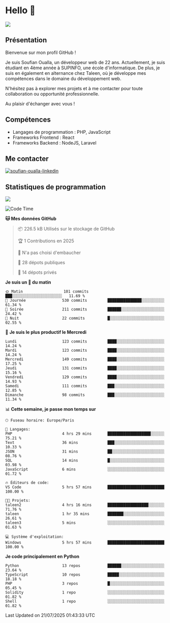 # Hello 👋

![](https://komarev.com/ghpvc/?username=OSoufian&color=1a1b27)

## Présentation

Bienvenue sur mon profil GitHub !

Je suis Soufian Oualla, un développeur web de 22 ans. Actuellement, je suis étudiant en 4ème année à SUPINFO, une école d'informatique. De plus, je suis en également en alternance chez Taleen, où je développe mes compétences dans le domaine du développement web.

N'hésitez pas à explorer mes projets et à me contacter pour toute collaboration ou opportunité professionnelle.

Au plaisir d'échanger avec vous !

## Compétences

- Langages de programmation : PHP, JavaScript
- Frameworks Frontend : React
- Frameworks Backend : NodeJS, Laravel

## Me contacter

<p>
<a href="https://www.linkedin.com/in/soufian-oualla/" target="_blank"><img align="center" src="https://img.shields.io/badge/-LinkedIn-0077B5?style=for-the-badge&logo=Linkedin&logoColor=white" alt="soufian-oualla-linkedin"/></a>

## Statistiques de programmation

<a href="https://github-readme-stats.vercel.app/api/top-langs/?username=OSoufian&layout=compact">
  <img align="center" src="https://github-readme-stats.vercel.app/api/top-langs/?username=OSoufian&layout=compact"/>
</a>

<br />

<!--START_SECTION:waka-->
![Code Time](http://img.shields.io/badge/Code%20Time-491%20hrs%2036%20mins-blue)

**🐱 Mes données GitHub** 

> 📦 226.5 kB Utilisés sur le stockage de GitHub 
 > 
> 🏆 1 Contributions en 2025
 > 
> 🚫 N'a pas choisi d'embaucher
 > 
> 📜 28 dépots publiques 
 > 
> 🔑 14 dépots privés 
 > 
**Je suis un 🐤 du matin** 

```text
🌞 Matin                  101 commits         ███░░░░░░░░░░░░░░░░░░░░░░   11.69 % 
🌆 Journée                530 commits         ███████████████░░░░░░░░░░   61.34 % 
🌃 Soirée                 211 commits         ██████░░░░░░░░░░░░░░░░░░░   24.42 % 
🌙 Nuit                   22 commits          █░░░░░░░░░░░░░░░░░░░░░░░░   02.55 % 
```
📅 **Je suis le plus productif le Mercredi** 

```text
Lundi                    123 commits         ████░░░░░░░░░░░░░░░░░░░░░   14.24 % 
Mardi                    123 commits         ████░░░░░░░░░░░░░░░░░░░░░   14.24 % 
Mercredi                 149 commits         ████░░░░░░░░░░░░░░░░░░░░░   17.25 % 
Jeudi                    131 commits         ████░░░░░░░░░░░░░░░░░░░░░   15.16 % 
Vendredi                 129 commits         ████░░░░░░░░░░░░░░░░░░░░░   14.93 % 
Samedi                   111 commits         ███░░░░░░░░░░░░░░░░░░░░░░   12.85 % 
Dimanche                 98 commits          ███░░░░░░░░░░░░░░░░░░░░░░   11.34 % 
```


📊 **Cette semaine, je passe mon temps sur** 

```text
🕑︎ Fuseau horaire: Europe/Paris

💬 Langages: 
PHP                      4 hrs 29 mins       ███████████████████░░░░░░   75.21 % 
Text                     36 mins             ███░░░░░░░░░░░░░░░░░░░░░░   10.33 % 
JSON                     31 mins             ██░░░░░░░░░░░░░░░░░░░░░░░   08.76 % 
SQL                      14 mins             █░░░░░░░░░░░░░░░░░░░░░░░░   03.98 % 
JavaScript               6 mins              ░░░░░░░░░░░░░░░░░░░░░░░░░   01.72 % 

🔥 Éditeurs de code: 
VS Code                  5 hrs 57 mins       █████████████████████████   100.00 % 

🐱‍💻 Projets: 
taleen2                  4 hrs 16 mins       ██████████████████░░░░░░░   71.76 % 
taleen                   1 hr 35 mins        ███████░░░░░░░░░░░░░░░░░░   26.61 % 
taleen3                  5 mins              ░░░░░░░░░░░░░░░░░░░░░░░░░   01.63 % 

💻 Système d'exploitation: 
Windows                  5 hrs 57 mins       █████████████████████████   100.00 % 
```

**Je code principalement en Python** 

```text
Python                   13 repos            ██████░░░░░░░░░░░░░░░░░░░   23.64 % 
TypeScript               10 repos            █████░░░░░░░░░░░░░░░░░░░░   18.18 % 
PHP                      3 repos             █░░░░░░░░░░░░░░░░░░░░░░░░   05.45 % 
Solidity                 1 repo              ░░░░░░░░░░░░░░░░░░░░░░░░░   01.82 % 
Shell                    1 repo              ░░░░░░░░░░░░░░░░░░░░░░░░░   01.82 % 
```




 Last Updated on 21/07/2025 01:43:33 UTC
<!--END_SECTION:waka-->
